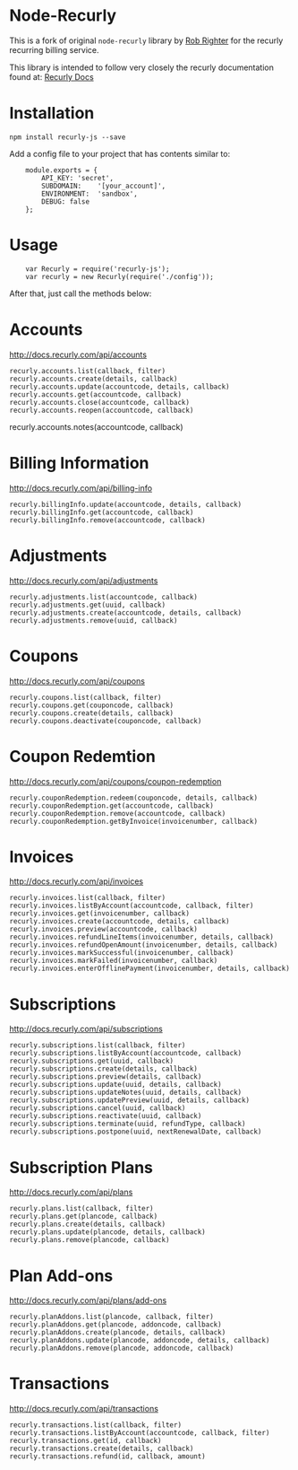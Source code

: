 Node-Recurly
===============

This is a fork of original `node-recurly` library by [Rob Righter](https://github.com/robrighter) for the recurly recurring billing service. 

This library is intended to follow very closely the recurly documentation found at: [Recurly Docs](http://docs.recurly.com/)


Installation
===============

	npm install recurly-js --save

Add a config file to your project that has contents similar to:

		module.exports = {
			API_KEY: 'secret',
			SUBDOMAIN:    '[your_account]',
			ENVIRONMENT:  'sandbox',
			DEBUG: false
		};


Usage
===============

		var Recurly = require('recurly-js');
		var recurly = new Recurly(require('./config'));

After that, just call the methods below:


Accounts
===============
http://docs.recurly.com/api/accounts


	recurly.accounts.list(callback, filter)
	recurly.accounts.create(details, callback)
	recurly.accounts.update(accountcode, details, callback) 
	recurly.accounts.get(accountcode, callback) 
	recurly.accounts.close(accountcode, callback) 
	recurly.accounts.reopen(accountcode, callback)
  recurly.accounts.notes(accountcode, callback)


Billing Information
===============
http://docs.recurly.com/api/billing-info

	recurly.billingInfo.update(accountcode, details, callback) 
	recurly.billingInfo.get(accountcode, callback) 
	recurly.billingInfo.remove(accountcode, callback) 


Adjustments
===============
http://docs.recurly.com/api/adjustments

	recurly.adjustments.list(accountcode, callback)
    recurly.adjustments.get(uuid, callback)
	recurly.adjustments.create(accountcode, details, callback)
	recurly.adjustments.remove(uuid, callback)
    


Coupons
===============
http://docs.recurly.com/api/coupons

	recurly.coupons.list(callback, filter)
	recurly.coupons.get(couponcode, callback)
	recurly.coupons.create(details, callback)
	recurly.coupons.deactivate(couponcode, callback)
	

Coupon Redemtion
=================
http://docs.recurly.com/api/coupons/coupon-redemption
  
	recurly.couponRedemption.redeem(couponcode, details, callback)
	recurly.couponRedemption.get(accountcode, callback)
	recurly.couponRedemption.remove(accountcode, callback)
	recurly.couponRedemption.getByInvoice(invoicenumber, callback)

Invoices
===============
http://docs.recurly.com/api/invoices

	recurly.invoices.list(callback, filter)
	recurly.invoices.listByAccount(accountcode, callback, filter)
	recurly.invoices.get(invoicenumber, callback)
	recurly.invoices.create(accountcode, details, callback)
	recurly.invoices.preview(accountcode, callback)
    recurly.invoices.refundLineItems(invoicenumber, details, callback)
    recurly.invoices.refundOpenAmount(invoicenumber, details, callback)
	recurly.invoices.markSuccessful(invoicenumber, callback)
	recurly.invoices.markFailed(invoicenumber, callback)
    recurly.invoices.enterOfflinePayment(invoicenumber, details, callback)

Subscriptions
===============
http://docs.recurly.com/api/subscriptions

	recurly.subscriptions.list(callback, filter) 
	recurly.subscriptions.listByAccount(accountcode, callback) 
	recurly.subscriptions.get(uuid, callback) 
	recurly.subscriptions.create(details, callback) 
    recurly.subscriptions.preview(details, callback) 
	recurly.subscriptions.update(uuid, details, callback) 
    recurly.subscriptions.updateNotes(uuid, details, callback)
    recurly.subscriptions.updatePreview(uuid, details, callback)
	recurly.subscriptions.cancel(uuid, callback) 
	recurly.subscriptions.reactivate(uuid, callback) 
	recurly.subscriptions.terminate(uuid, refundType, callback) 
 	recurly.subscriptions.postpone(uuid, nextRenewalDate, callback) 

Subscription Plans
==================
http://docs.recurly.com/api/plans

	recurly.plans.list(callback, filter) 
	recurly.plans.get(plancode, callback) 
	recurly.plans.create(details, callback)
	recurly.plans.update(plancode, details, callback)
	recurly.plans.remove(plancode, callback)

Plan Add-ons
==================
http://docs.recurly.com/api/plans/add-ons

	recurly.planAddons.list(plancode, callback, filter) 
	recurly.planAddons.get(plancode, addoncode, callback) 
	recurly.planAddons.create(plancode, details, callback)
	recurly.planAddons.update(plancode, addoncode, details, callback)
	recurly.planAddons.remove(plancode, addoncode, callback)


Transactions
===============
http://docs.recurly.com/api/transactions

	recurly.transactions.list(callback, filter) 
	recurly.transactions.listByAccount(accountcode, callback, filter) 
	recurly.transactions.get(id, callback) 
	recurly.transactions.create(details, callback) 
	recurly.transactions.refund(id, callback, amount) 
